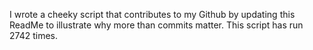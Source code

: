 I wrote a cheeky script that contributes to my Github by updating this ReadMe to illustrate why more than commits matter. This script has run 2742 times.